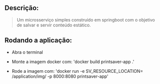 ## Descrição:
> Um microsserviço simples construído em springboot com o objetivo de salvar e servir conteúdo estático.

## Rodando a aplicação:
* Abra o terminal
  
* Monte a imagem docker com: 'docker build printsaver-app .'

* Rode a imagem com: 'docker run -e SV_RESOURCE_LOCATION= /application/img/ -p 8000:8080 printsaver-app'

